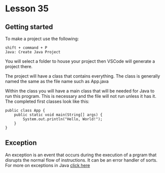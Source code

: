 # Lesson 35

## Getting started
To make a project use the following:

```
shift + command + P
Java: Create Java Project
```

You will select a folder to house your project then VSCode will generate a project there.

The project will have a class that contains everything. The class is generally named the same as the file name such as App.java

Within the class you will have a main class that will be needed for Java to run this program. This is necessary and the file will not run unless it has it. The completed first classes look like this:

```
public class App {
    public static void main(String[] args) {
        System.out.println("Hello, World!");
    }
}
```

## Exception
An exception is an event that occurs during the execution of a prgram that disrupts the normal flow of instructions. It can be an error handler of sorts. For more on exceptions in Java <a href="https://docs.oracle.com/javase/tutorial/essential/exceptions/">click here</a>